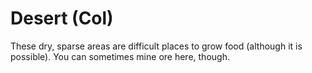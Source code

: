# Desert (Col)

These dry, sparse areas are difficult places to grow food (although it is possible). You can sometimes mine ore here, though.